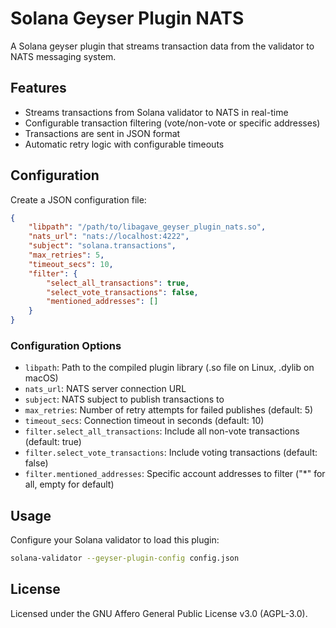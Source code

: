 # Solana Geyser Plugin NATS

A Solana geyser plugin that streams transaction data from the validator to NATS messaging system.

## Features

- Streams transactions from Solana validator to NATS in real-time
- Configurable transaction filtering (vote/non-vote or specific addresses)
- Transactions are sent in JSON format
- Automatic retry logic with configurable timeouts

## Configuration

Create a JSON configuration file:

```json
{
    "libpath": "/path/to/libagave_geyser_plugin_nats.so",
    "nats_url": "nats://localhost:4222",
    "subject": "solana.transactions",
    "max_retries": 5,
    "timeout_secs": 10,
    "filter": {
        "select_all_transactions": true,
        "select_vote_transactions": false,
        "mentioned_addresses": []
    }
}
```

### Configuration Options

- `libpath`: Path to the compiled plugin library (.so file on Linux, .dylib on macOS)
- `nats_url`: NATS server connection URL
- `subject`: NATS subject to publish transactions to
- `max_retries`: Number of retry attempts for failed publishes (default: 5)
- `timeout_secs`: Connection timeout in seconds (default: 10)
- `filter.select_all_transactions`: Include all non-vote transactions (default: true)
- `filter.select_vote_transactions`: Include voting transactions (default: false)
- `filter.mentioned_addresses`: Specific account addresses to filter ("*" for all, empty for default)

## Usage

Configure your Solana validator to load this plugin:

```bash
solana-validator --geyser-plugin-config config.json
```

## License

Licensed under the GNU Affero General Public License v3.0 (AGPL-3.0).
